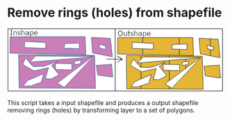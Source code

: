 # Remove rings (holes) from shapefile

![N|Solid](https://github.com/Rodrigo-NH/assets/blob/main/img/removerings.png)

This script takes a input shapefile and produces a output shapefile removing rings (holes) by transforming layer to a set of polygons.
